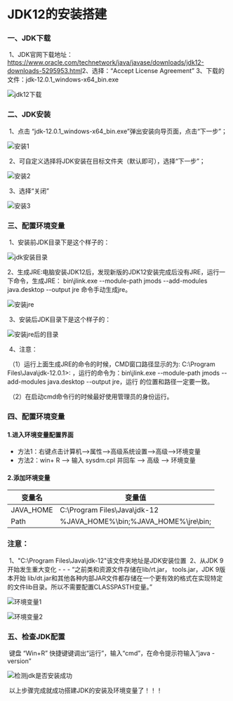 # JDK12的安装搭建

### 一、JDK下载

​		1、JDK官网下载地址：https://www.oracle.com/technetwork/java/javase/downloads/jdk12-downloads-5295953.html 
​    	2、选择：“Accept License Agreement” 
   	 3、下载的文件：jdk-12.0.1_windows-x64_bin.exe

![jdk12下载](../image/jdk12下载.png)

### 二、JDK安装

​		1、点击 “jdk-12.0.1_windows-x64_bin.exe”弹出安装向导页面，点击“下一步”；

![安装1](../image/安装1.png)

​		2、可自定义选择将JDK安装在目标文件夹（默认即可），选择“下一步”；

![安装2](../image/安装2.png)

​		3、选择“关闭”

![安装3](../image/安装3.png)

### 三、配置环境变量

​    1、安装前JDK目录下是这个样子的：

![jdk安装目录](../image/jdk安装目录.png)

​    2、生成JRE:电脑安装JDK12后，发现新版的JDK12安装完成后没有JRE，运行一下命令，生成JRE： bin\jlink.exe --module-path jmods --add-modules java.desktop --output jre 命令手动生成jre。

![安装jre](../image/安装jre.png)

​    3、安装后JDK目录下是这个样子的：

![安装jre后的目录](../image/安装jre后的目录.png)

​    4、注意：

​	（1）运行上面生成JRE的命令的时候，CMD窗口路径显示的为: C:\Program Files\Java\jdk-12.0.1>: ，运行的命令为：bin\jlink.exe --module-path jmods --add-modules java.desktop --output jre，运行 的位置和路径一定要一致。

​	（2）在启动cmd命令行的时候最好使用管理员的身份运行。

### 四、配置环境变量

####     1.进入环境变量配置界面

- 方法1：右键点击计算机–>属性–>高级系统设置–>高级–>环境变量
- 方法2：win+ R –> 输入 sysdm.cpl 并回车 –> 高级 –> 环境变量

####     2.添加环境变量

| 变量名    | 变量值                               |
| --------- | ------------------------------------ |
| JAVA_HOME | C:\Program Files\Java\jdk-12         |
| Path      | %JAVA_HOME%\bin;%JAVA_HOME%\jre\bin; |

###     注意：

​        1、"C:\Program Files\Java\jdk-12"该文件夹地址是JDK安装位置
​        2、从JDK 9开始发生重大变化 - - - “之前类和资源文件存储在lib/rt.jar， tools.jar，JDK 9版本开始 lib/dt.jar和其他各种内部JAR文件都存储在一个更有效的格式在实现特定的文件lib目录。所以不需要配置CLASSPASTH变量。”

![环境变量1](../image/环境变量1.png)

![环境变量2](../image/环境变量2.png)

### 五、检查JDK配置

​    键盘 “Win+R” 快捷键键调出“运行”，输入“cmd”，在命令提示符输入“java -version”

![检测jdk是否安装成功](../image/检测jdk是否安装成功.png)

​    以上步骤完成就成功搭建JDK的安装及环境变量了！！！